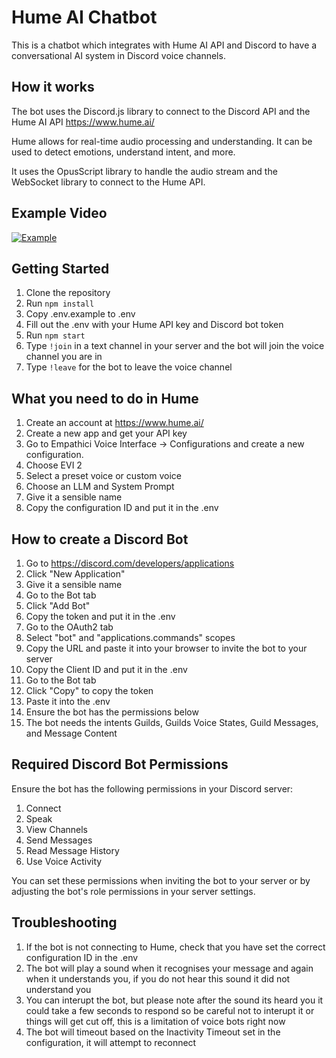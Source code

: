 # Hume AI Chatbot

This is a chatbot which integrates with Hume AI API and Discord to have a conversational AI system in Discord voice channels.

## How it works

The bot uses the Discord.js library to connect to the Discord API and the Hume AI API 
https://www.hume.ai/ 

Hume allows for real-time audio processing and understanding. It can be used to detect emotions, understand intent, and more.

It uses the OpusScript library to handle the audio stream and the WebSocket library to connect to the Hume API.

## Example Video
[![Example](https://img.youtube.com/vi/wBLXWomGG8M/0.jpg)](https://www.youtube.com/watch?v=wBLXWomGG8M)

## Getting Started

1. Clone the repository
2. Run `npm install`
3. Copy .env.example to .env
4. Fill out the .env with your Hume API key and Discord bot token
5. Run `npm start`
6. Type `!join` in a text channel in your server and the bot will join the voice channel you are in
7. Type `!leave` for the bot to leave the voice channel


## What you need to do in Hume

1. Create an account at https://www.hume.ai/
2. Create a new app and get your API key
3. Go to Empathici Voice Interface -> Configurations and create a new configuration.
4. Choose EVI 2
5. Select a preset voice or custom voice
6. Choose an LLM and System Prompt
7. Give it a sensible name
8. Copy the configuration ID and put it in the .env

## How to create a Discord Bot

1. Go to https://discord.com/developers/applications
2. Click "New Application"
3. Give it a sensible name
4. Go to the Bot tab
5. Click "Add Bot"
6. Copy the token and put it in the .env
7. Go to the OAuth2 tab
8. Select "bot" and "applications.commands" scopes
9. Copy the URL and paste it into your browser to invite the bot to your server
10. Copy the Client ID and put it in the .env
11. Go to the Bot tab
12. Click "Copy" to copy the token
13. Paste it into the .env
14. Ensure the bot has the permissions below
15. The bot needs the intents Guilds, Guilds Voice States, Guild Messages, and Message Content

## Required Discord Bot Permissions

Ensure the bot has the following permissions in your Discord server:

1. Connect
2. Speak
3. View Channels
4. Send Messages
5. Read Message History
6. Use Voice Activity

You can set these permissions when inviting the bot to your server or by adjusting the bot's role permissions in your server settings.

## Troubleshooting

1. If the bot is not connecting to Hume, check that you have set the correct configuration ID in the .env
2. The bot will play a sound when it recognises your message and again when it understands you, if you do not hear this sound it did not understand you
3. You can interupt the bot, but please note after the sound its heard you it could take a few seconds to respond so be careful not to interupt it or things will get cut off, this is a limitation of voice bots right now
4. The bot will timeout based on the Inactivity Timeout set in the configuration, it will attempt to reconnect

